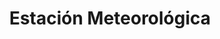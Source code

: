 ---
title: "Estación Meteorológica"
description: "Microcontrolador con sensores de condiciones ambientales en tiempo real."
resources:
- src: questions.pdf
  title: File
---